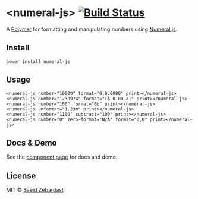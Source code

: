 # &lt;numeral-js&gt; [![Build Status](https://travis-ci.org/saeidzebardast/numeral-js.svg?branch=master)](https://travis-ci.org/saeidzebardast/numeral-js)

A [Polymer](https://www.polymer-project.org) for formatting and manipulating numbers using [Numeral.js](http://numeraljs.com/).

## Install

```
bower install numeral-js
```

## Usage

```
<numeral-js number="10000" format="0,0.0000" print></numeral-js>
<numeral-js number="1230974" format="($ 0.00 a)" print></numeral-js>
<numeral-js number="100" format="0b" print></numeral-js>
<numeral-js unformat="1.23m" print></numeral-js>
<numeral-js number="1100" subtract="100" print></numeral-js>
<numeral-js number="0" zero-format="N/A" format="0,0" print></numeral-js>
```

## Docs & Demo
See the [component page](http://saeidzebardast.github.io/numeral-js) for docs and demo.

## License

MIT © [Saeid Zebardast](http://zebardast.com)
